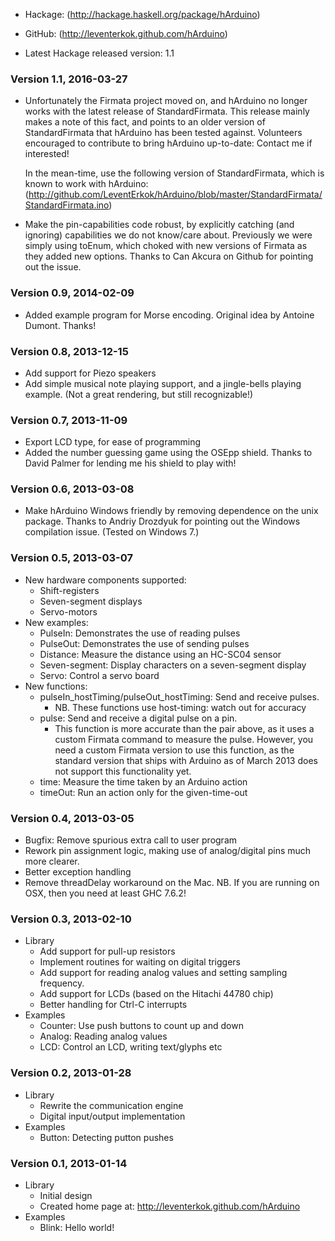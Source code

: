 * Hackage: (http://hackage.haskell.org/package/hArduino)
* GitHub:  (http://leventerkok.github.com/hArduino)

* Latest Hackage released version: 1.1

### Version 1.1, 2016-03-27
 * Unfortunately the Firmata project moved on, and hArduino no longer
   works with the latest release of StandardFirmata. This release mainly
   makes a note of this fact, and points to an older version of StandardFirmata
   that hArduino has been tested against. Volunteers encouraged to
   contribute to bring hArduino up-to-date: Contact me if interested!

   In the mean-time, use the following version of StandardFirmata, which is
   known to work with hArduino: (http://github.com/LeventErkok/hArduino/blob/master/StandardFirmata/StandardFirmata.ino)

 * Make the pin-capabilities code robust, by explicitly catching
   (and ignoring) capabilities we do not know/care about. Previously
   we were simply using toEnum, which choked with new versions
   of Firmata as they added new options. Thanks to Can Akcura on
   Github for pointing out the issue.


### Version 0.9, 2014-02-09
 * Added example program for Morse encoding.
   Original idea by Antoine Dumont. Thanks!

### Version 0.8, 2013-12-15
 * Add support for Piezo speakers
 * Add simple musical note playing support, and a
   jingle-bells playing example. (Not a great
   rendering, but still recognizable!)

### Version 0.7, 2013-11-09
 * Export LCD type, for ease of programming
 * Added the number guessing game using the OSEpp shield.
   Thanks to David Palmer for lending me his shield to play with!

### Version 0.6, 2013-03-08

 * Make hArduino Windows friendly by removing dependence
   on the unix package. Thanks to Andriy Drozdyuk for pointing
   out the Windows compilation issue. (Tested on Windows 7.)

### Version 0.5, 2013-03-07
 
 * New hardware components supported:
     * Shift-registers
     * Seven-segment displays
     * Servo-motors
 * New examples:
    * PulseIn: Demonstrates the use of reading pulses
    * PulseOut: Demonstrates the use of sending pulses
    * Distance: Measure the distance using an HC-SC04 sensor
    * Seven-segment: Display characters on a seven-segment display
    * Servo: Control a servo board
 * New functions:
     * pulseIn_hostTiming/pulseOut_hostTiming: Send and receive pulses.
         * NB. These functions use host-timing: watch out for accuracy
     * pulse: Send and receive a digital pulse on a pin.
         * This function is more accurate than the pair above, as
	   it uses a custom Firmata command to measure the pulse.
	   However, you need a custom Firmata version to use this
	   function, as the standard version that ships with Arduino
	   as of March 2013 does not support this functionality yet.
     * time: Measure the time taken by an Arduino action
     * timeOut: Run an action only for the given-time-out

### Version 0.4, 2013-03-05

 * Bugfix: Remove spurious extra call to user program
 * Rework pin assignment logic, making use of analog/digital pins much more clearer.
 * Better exception handling
 * Remove threadDelay workaround on the Mac. NB. If you are running on OSX, then
   you need at least GHC 7.6.2!
  
### Version 0.3, 2013-02-10

 * Library
    * Add support for pull-up resistors
    * Implement routines for waiting on digital triggers
    * Add support for reading analog values and setting sampling frequency.
    * Add support for LCDs (based on the Hitachi 44780 chip)
    * Better handling for Ctrl-C interrupts
 * Examples
    * Counter: Use push buttons to count up and down
    * Analog: Reading analog values
    * LCD: Control an LCD, writing text/glyphs etc

### Version 0.2, 2013-01-28

 * Library
    * Rewrite the communication engine
    * Digital input/output implementation
 * Examples
    * Button: Detecting putton pushes

### Version 0.1, 2013-01-14

 * Library
    * Initial design
    * Created home page at: http://leventerkok.github.com/hArduino 
 * Examples
    * Blink: Hello world!
